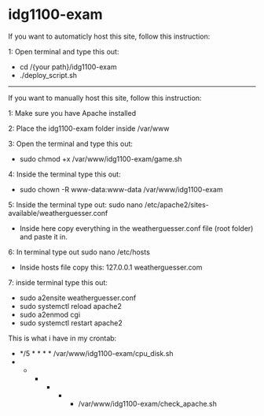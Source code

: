 # idg1100-exam
If you want to automaticly host this site, follow this instruction:

1: Open terminal and type this out:
 - cd /{your path}/idg1100-exam
 - ./deploy_script.sh
 
-----------------------------------------------------------------------------------------------------

If you want to manually host this site, follow this instruction: 

1: Make sure you have Apache installed

2: Place the idg1100-exam folder inside /var/www

3: Open the terminal and type this out: 
 - sudo chmod +x /var/www/idg1100-exam/game.sh

4: Inside the terminal type this out: 
 - sudo chown -R www-data:www-data /var/www/idg1100-exam

5: Inside the terminal type out: sudo nano /etc/apache2/sites-available/weatherguesser.conf
 - Inside here copy everything in the weatherguesser.conf file (root folder) and paste it in. 

6: In terminal type out sudo nano /etc/hosts
 - Inside hosts file copy this: 127.0.0.1   weatherguesser.com 

7: inside terminal type this out: 
 - sudo a2ensite weatherguesser.conf
 - sudo systemctl reload apache2
 - sudo a2enmod cgi
 - sudo systemctl restart apache2

This is what i have in my crontab: 
 - */5 * * * * /var/www/idg1100-exam/cpu_disk.sh
 - * * * * * /var/www/idg1100-exam/check_apache.sh